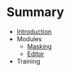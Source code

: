 # Summary

* [Introduction](README.md)
* Modules
   * [Masking](chapter1.md)
   * [Editor](modules/editor/README.md)
* Training

